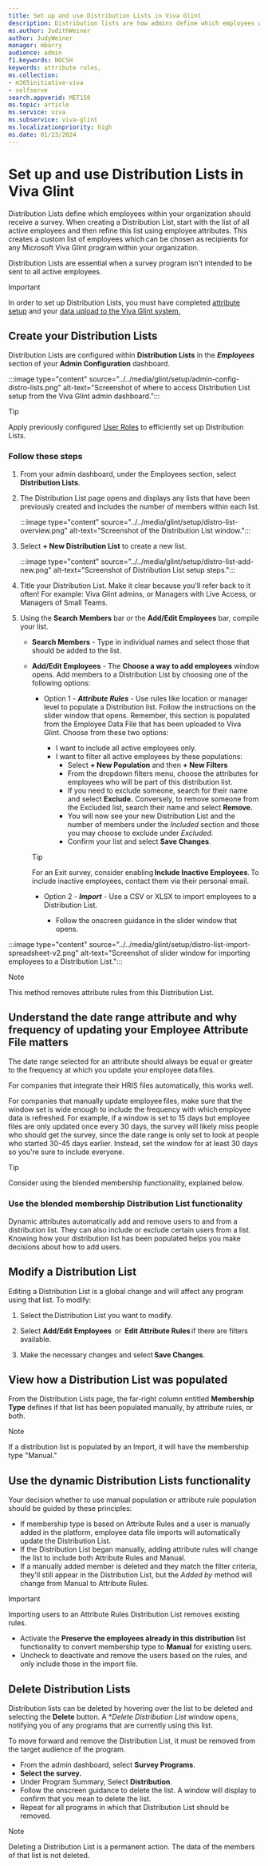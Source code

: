 ```yaml
---
title: Set up and use Distribution Lists in Viva Glint
description: Distribution lists are how admins define which employees within an organization should receive a survey or permissions to view results.
ms.author: JudithWeiner
author: JudyWeiner
manager: mbarry
audience: admin
f1.keywords: NOCSH
keywords: attribute rules, 
ms.collection:  
- m365initiative-viva
- selfserve 
search.appverid: MET150 
ms.topic: article
ms.service: viva
ms.subservice: viva-glint
ms.localizationpriority: high
ms.date: 01/23/2024
---
```


# Set up and use Distribution Lists in Viva Glint

Distribution Lists define which employees within your organization should receive a survey. When creating a Distribution List, start with the list of all active employees and then refine this list using employee attributes. This creates a custom list of employees which can be chosen as recipients for any Microsoft Viva Glint program within your organization.

Distribution Lists are essential when a survey program isn't intended to be sent to all active employees.  

>[!IMPORTANT]
>In order to set up Distribution Lists, you must have completed [attribute setup](/../../viva/glint/setup/send-employee-attributes) and your [data upload  to the Viva Glint system.](/../../viva/glint/setup/upload-employee-attributes)

## Create your Distribution Lists 

Distribution Lists are configured within **Distribution Lists** in the ***Employees*** section of your **Admin Configuration** dashboard.

:::image type="content" source="../../media/glint/setup/admin-config-distro-lists.png" alt-text="Screenshot of where to access Distribution List setup from the Viva Glint admin dashboard.":::

>[!TIP]
>Apply previously configured [User Roles](https://go.microsoft.com/fwlink/?linkid=2230740) to efficiently set up Distribution Lists.

### Follow these steps 
1. From your admin dashboard, under the Employees section, select **Distribution Lists**.
1. The Distribution List page opens and displays any lists that have been previously created and includes the number of members within each list.

   :::image type="content" source="../../media/glint/setup/distro-list-overview.png" alt-text="Screenshot of the Distribution List window.":::

1. Select **+ New Distribution List** to create a new list. 

   :::image type="content" source="../../media/glint/setup/distro-list-add-new.png" alt-text="Screenshot of Distribution List setup steps.":::
   
1. Title your Distribution List. Make it clear because you'll refer back to it often! For example: Viva Glint admins, or Managers with Live Access, or Managers of Small Teams.
1. Using the **Search Members** bar or the **Add/Edit Employees** bar, compile your list.
     
   - **Search Members** - Type in individual names and select those that should be added to the list.
       
   - **Add/Edit Employees** - The **Choose a way to add employees** window opens. Add members to a Distribution List by choosing one of the following options:
       
      - Option 1 - ***Attribute Rules*** - Use rules like location or manager level to populate a Distribution list. Follow the instructions on the slider window that opens. Remember, this section is populated from the Employee Data File that has been uploaded to Viva Glint. Choose from these two options:
    
          - I want to include all active employees only.
          - I want to filter all active employees by these populations:
            - Select **+ New Population** and then **+ New Filters**
            - From the dropdown filters menu, choose the attributes for employees who will be part of this distribution list. 
            - If you need to exclude someone, search for their name and select **Exclude.** Conversely, to remove someone from the Excluded list, search their name and select **Remove.**
            - You will now see your new Distribution List and the number of members under the *Included* section and those you may choose to exclude under *Excluded.*
            - Confirm your list and select **Save Changes**.  

      >[!TIP]
      >For an Exit survey, consider enabling **Include Inactive Employees**. To include inactive employees, contact them via their personal email.

      - Option 2 - ***Import*** - Use a CSV or XLSX to import employees to a Distribution List. 

         - Follow the onscreen guidance in the slider window that opens.
         
:::image type="content" source="../../media/glint/setup/distro-list-import-spreadsheet-v2.png" alt-text="Screenshot of slider window for importing employees to a Distribution List.":::
         
>[!NOTE]
>This method removes attribute rules from this Distribution List.

## Understand the date range attribute and why frequency of updating your Employee Attribute File matters

The date range selected for an attribute should always be equal or greater to the frequency at which you update your employee data files. 

For companies that integrate their HRIS files automatically, this works well. 

For companies that manually update employee files, make sure that the window set is wide enough to include the frequency with which employee data is refreshed. For example, if a window is set to 15 days but employee files are only updated once every 30 days, the survey will likely miss people who should get the survey, since the date range is only set to look at people who started 30-45 days earlier. Instead, set the window for at least 30 days so you're sure to include everyone.

> [!TIP]
> Consider using the blended membership functionality, explained below.

### Use the blended membership Distribution List functionality

Dynamic attributes automatically add and remove users to and from a distribution list. They can also include or exclude certain users from a list. Knowing how your distribution list has been populated helps you make decisions about how to add users.

## Modify a Distribution List 

Editing a Distribution List is a global change and will affect any program using that list. To modify: 

1. Select the Distribution List you want to modify. 

1. Select  **Add/Edit Employees**  or  **Edit Attribute Rules** if there are filters available. 

1. Make the necessary changes and select **Save Changes**. 

## View how a Distribution List was populated

From the Distribution Lists page, the far-right column entitled **Membership Type** defines if that list has been populated manually, by attribute rules, or both.

> [!Note]
> If a distribution list is populated by an Import, it will have the membership type "Manual."

## Use the dynamic Distribution Lists functionality
Your decision whether to use manual population or attribute rule population should be guided by these principles:

- If membership type is based on Attribute Rules and a user is manually added in the platform, employee data file imports will automatically update the Distribution List.
- If the Distribution List began manually, adding attribute rules will change the list to include both Attribute Rules and Manual.
- If a manually added member is deleted and they match the filter criteria, they'll still appear in the Distribution List, but the *Added by* method will change from Manual to Attribute Rules.

> [!IMPORTANT]
> Importing users to an Attribute Rules Distribution List removes existing rules.
  - Activate the **Preserve the employees already in this distribution** list functionality to convert membership type to **Manual** for existing users.</li>
  - Uncheck to deactivate and remove the users based on the rules, and only include those in the import file. 

## Delete Distribution Lists

Distribution lists can be deleted by hovering over the list to be deleted and selecting the **Delete** button. A **Delete Distribution List* window opens, notifying you of any programs that are currently using this list. 

To move forward and remove the Distribution List, it must be removed from the target audience of the program. 
- From the admin dashboard, select **Survey Programs**.
- **Select the survey.**
- Under Program Summary, Select **Distribution**.
- Follow the onscreen guidance to delete the list. A window will display to confirm that you mean to delete the list.
- Repeat for all programs in which that Distribution List should be removed.

>[!NOTE]
>Deleting a Distribution List is a permanent action. The data of the members of that list is not deleted.




